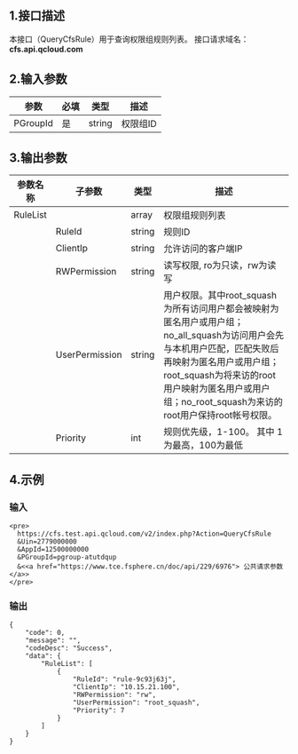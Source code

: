 ## 1.接口描述
本接口（QueryCfsRule）用于查询权限组规则列表。
接口请求域名：**cfs.api.qcloud.com**
## 2.输入参数
|       参数      |  必填 |  类型  |                               描述                           |
|-----------------|------|--------|--------------------------------------------------------------|
|PGroupId    |   是  | string | 权限组ID |

## 3.输出参数
| 参数名称 | 子参数 | 类型 | 描述 |
|----------|------  |----- | ---- |
|RuleList |         |  array  |权限组规则列表 |
|          | RuleId |   string |规则ID |
|          | ClientIp |  string |允许访问的客户端IP |
|          | RWPermission|  string |读写权限, ro为只读，rw为读写 |
|          | UserPermission   | string |用户权限。其中root_squash为所有访问用户都会被映射为匿名用户或用户组；no_all_squash为访问用户会先与本机用户匹配，匹配失败后再映射为匿名用户或用户组；root_squash为将来访的root用户映射为匿名用户或用户组；no_root_squash为来访的root用户保持root帐号权限。 |
|          | Priority|  int    |规则优先级，1-100。 其中 1 为最高，100为最低|


## 4.示例 

### 输入


```
<pre>
  https://cfs.test.api.qcloud.com/v2/index.php?Action=QueryCfsRule
  &Uin=2779000000
  &AppId=12500000000
  &PGroupId=pgroup-atutdqup
  &<<a href="https://www.tce.fsphere.cn/doc/api/229/6976"> 公共请求参数 </a>>
</pre>
```

### 输出

```
{
    "code": 0,
    "message": "",
    "codeDesc": "Success",
    "data": {
        "RuleList": [
            {
                "RuleId": "rule-9c93j63j",
                "ClientIp": "10.15.21.100",
                "RWPermission": "rw",
                "UserPermission": "root_squash",
                "Priority": 7
            }
        ]
    }
}

```


